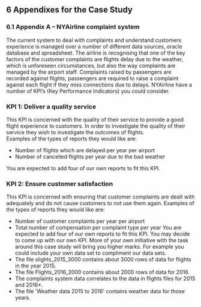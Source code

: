
 
## 6 Appendixes for the Case Study
### 6.1 Appendix A – NYAirline complaint system
The current system to deal with complaints and understand customers experience is managed over
a number of different data sources, oracle database and spreadsheet. The airline is recognising that
one of the key factors of the customer complaints are flights delay due to the weather, which is
unforeseen circumstances, but also the way complaints are managed by the airport staff. Complaints
raised by passengers are recorded against flights, passengers are required to raise a complaint
against each flight if they miss connections due to delays.
NYAirline have a number of KPI’s (Key Performance Indicators) you could consider. 

### KPI 1: Deliver a quality service
This KPI is concerned with the quality of their service to provide a good flight experience to
customers. In order to investigate the quality of their service they wish to investigate the outcomes
of flights.<br>
Examples of the types of reports they would like are:<br>
* Number of flights which are delayed per year per airport<br>
* Number of cancelled flights per year due to the bad weather<br>

You are expected to add four of our own reports to fit this KPI.

### KPI 2: Ensure customer satisfaction
This KPI is concerned with ensuring that customer complaints are dealt with adequately and do not
cause customers to not use them again. Examples of the types of reports they would like are: <br>
* Number of customer complaints per year per airport
* Total number of compensation per complaint type per year
You are expected to add four of our own reports to fit this KPI.
You may decide to come up with our own KPI. More of your own initiative with the task around this
case study will bring you higher marks. For example you could include your own data set to
compliment our data sets.
* The file slights_2015_3000 contains about 3000 rows of data for flights in the year 2015.
* The file Flights_2016_2000 contains about 2000 rows of data for 2016.
* The complaints system data correlates to the data in flights files for 2015 and 2016*.
* The file 'Weather data 2015 to 2016' contains weather data for those years.
